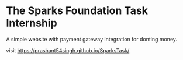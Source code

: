 # The Sparks Foundation Task Internship
     
A simple website with payment gateway integration for donting money.
    
visit https://prashant54singh.github.io/SparksTask/
